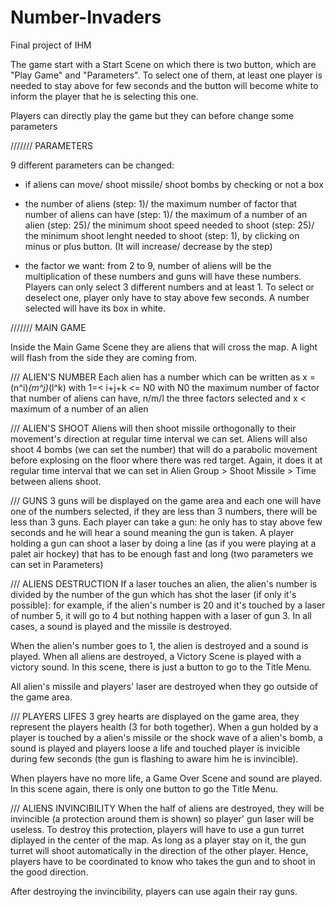 # Number-Invaders
Final project of IHM


The game start with a Start Scene on which there is two button, which are "Play Game" and "Parameters". 
To select one of them, at least one player is needed to stay above for few seconds and the button will become white to inform the player that he is selecting this one.

Players can directly play the game but they can before change some parameters

/////// PARAMETERS 

9 different parameters can be changed:

- if aliens can move/ shoot missile/ shoot bombs by checking or not a box

- the number of aliens (step: 1)/ the maximum number of factor that number of aliens can have (step: 1)/ the maximum of a number of an alien (step: 25)/ the minimum shoot speed needed to shoot 
  (step: 25)/ the minimum shoot lenght needed to shoot (step: 1), by clicking on minus or plus button. (It will increase/ decrease by the step)

- the factor we want: from 2 to 9, number of aliens will be the multiplication of these numbers and guns will have these numbers. Players can only select 3 different numbers and at least 1. 
  To select or deselect one, player only have to stay above few seconds. A number selected will have its box in white.

/////// MAIN GAME
 
Inside the Main Game Scene they are aliens that will cross the map. A light will flash from the side they are coming from. 

/// ALIEN'S NUMBER
Each alien has a number which can be written as x = (n^i)*(m^j)*(l^k) with 1=< i+j+k <= N0 with N0 the maximum number of factor that number of aliens can have, n/m/l the three factors selected
and x < maximum of a number of an alien

/// ALIEN'S SHOOT
Aliens will then shoot missile orthogonally to their movement's direction at regular time interval we can set. 
Aliens will also shoot 4 bombs (we can set the number) that will do a parabolic movement before explosing on the floor where there was red target. Again, it does it at regular time interval
that we can set in Alien Group > Shoot Missile > Time between aliens shoot.
 
/// GUNS
3 guns will be displayed on the game area and each one will have one of the numbers selected, if they are less than 3 numbers, there will be less than 3 guns.
Each player can take a gun: he only has to stay above few seconds and he will hear a sound meaning the gun is taken.
A player holding a gun can shoot a laser by doing a line (as if you were playing at a palet air hockey) that has to be enough fast and long (two parameters we can set in Parameters)

/// ALIENS DESTRUCTION
If a laser touches an alien, the alien's number is divided by the number of the gun which has shot the laser (if only it's possible): for example, if the alien's number is 20 and it's
touched by a laser of number 5, it will go to 4 but nothing happen with a laser of gun 3. In all cases, a sound is played and the missile is destroyed.

When the alien's number goes to 1, the alien is destroyed and a sound is played. When all aliens are destroyed, a Victory Scene is played with a victory sound. In this scene, there is just
a button to go to the Title Menu.

All alien's missile and players' laser are destroyed when they go outside of the game area.

/// PLAYERS LIFES
3 grey hearts are displayed on the game area, they represent the players health (3 for both together). When a gun holded by a player is touched by a alien's missile or the shock wave of a 
alien's bomb, a sound is played and players loose a life and touched player is invicible during few seconds (the gun is flashing to aware him he is invincible).

When players have no more life, a Game Over Scene and sound are played. In this scene again, there is only one button to go the Title Menu.

/// ALIENS INVINCIBILITY
When the half of aliens are destroyed, they will be invincible (a protection around them is shown) so player' gun laser will be useless. To destroy this protection, players will have to use
a gun turret diplayed in the center of the map. As long as a player stay on it, the gun turret will shoot automatically in the direction of the other player. Hence, players have to be 
coordinated to know who takes the gun and to shoot in the good direction. 

After destroying the invincibility, players can use again their ray guns.
